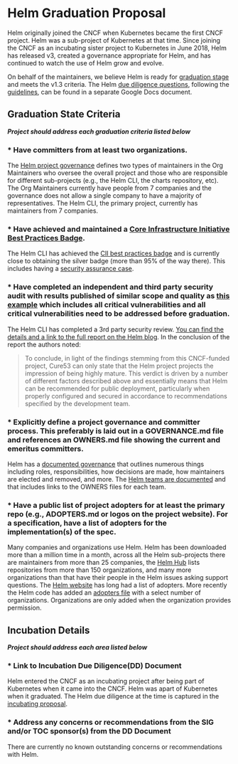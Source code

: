 # Helm Graduation Proposal

Helm originally joined the CNCF when Kubernetes became the first CNCF project. Helm was a sub-project of Kubernetes at that time. Since joining the CNCF as an incubating sister project to Kubernetes in June 2018, Helm has released v3, created a governance appropriate for Helm, and has continued to watch the use of Helm grow and evolve.

On behalf of the maintainers, we believe Helm is ready for [graduation stage](https://github.com/cncf/toc/blob/master/process/graduation_criteria.adoc#graduation-stage) and meets the v1.3 criteria. The Helm [due diligence questions](https://docs.google.com/document/d/1-5ncwLwikeQrAmeVAPuCYlWLYMCw2OmQuouTYCECYFk/edit), following the [guidelines](https://github.com/cncf/toc/blob/master/process/due-diligence-guidelines.md), can be found in a separate Google Docs document.

## Graduation State Criteria

_**Project should address each graduation criteria listed below**_

### * Have committers from at least two organizations.

The [Helm project governance](https://github.com/helm/community/blob/master/governance/governance.md) defines two types of maintainers in the Org Maintainers who oversee the overall project and those who are responsible for different sub-projects (e.g., the Helm CLI, the charts repository, etc). The Org Maintainers currently have people from 7 companies and the governance does not allow a single company to have a majority of representatives. The Helm CLI, the primary project, currently has maintainers from 7 companies.

### * Have achieved and maintained a [Core Infrastructure Initiative Best Practices Badge](https://bestpractices.coreinfrastructure.org/).

The Helm CLI has achieved the [CII best practices badge](https://bestpractices.coreinfrastructure.org/en/projects/3131) and is currently close to obtaining the silver badge (more than 95% of the way there). This includes having a [security assurance case](https://github.com/helm/community/tree/master/security-assurance-case).

### * Have completed an independent and third party security audit with results published of similar scope and quality as [this example](https://github.com/envoyproxy/envoy#security-audit) which includes all critical vulnerabilities and all critical vulnerabilities need to be addressed before graduation.

The Helm CLI has completed a 3rd party security review. [You can find the details and a link to the full report on the Helm blog](https://helm.sh/blog/2019-11-04-helm-security-audit-results/). In the conclusion of the report the authors noted:

> To conclude, in light of the findings stemming from this CNCF-funded project, Cure53 can only state that the Helm project projects the impression of being highly mature. This verdict is driven by a number of different factors described above and essentially means that Helm can be recommended for public deployment, particularly when properly configured and secured in accordance to recommendations specified by the development team.

### * Explicitly define a project governance and committer process. This preferably is laid out in a GOVERNANCE.md file and references an OWNERS.md file showing the current and emeritus committers.

Helm has a [documented governance](https://github.com/helm/community/blob/master/governance/governance.md) that outlines numerous things including roles, responsibilities, how decisions are made, how maintainers are elected and removed, and more. The [Helm teams are documented](https://github.com/helm/community/blob/master/Teams.md) and that includes links to the OWNERS files for each team.

### * Have a public list of project adopters for at least the primary repo (e.g., ADOPTERS.md or logos on the project website). For a specification, have a list of adopters for the implementation(s) of the spec.

Many companies and organizations use Helm. Helm has been downloaded more than a million time in a month, across all the Helm sub-projects there are maintainers from more than 25 companies, the [Helm Hub](https://hub.helm.sh/charts) lists repositories from more than 150 organizations, and many more organizations than that have their people in the Helm issues asking support questions. The [Helm website](https://helm.sh) has long had a list of adopters. More recently the Helm code has added an [adopters file](https://github.com/helm/helm/blob/master/ADOPTERS.md) with a select number of organizations. Organizations are only added when the organization provides permission.

## Incubation Details

_**Project should address each area listed below**_

### * Link to Incubation Due Diligence(DD) Document

Helm entered the CNCF as an incubating project after being part of Kubernetes when it came into the CNCF. Helm was apart of Kubernetes when it graduated. The Helm due diligence at the time is captured in the [incubating proposal](https://github.com/cncf/toc/blob/master/proposals/incubation/helm.adoc).

### * Address any concerns or recommendations from the SIG and/or TOC sponsor(s) from the DD Document

There are currently no known outstanding concerns or recommendations with Helm.
